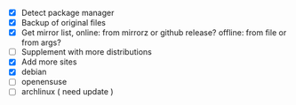 - [x] Detect package manager
- [x] Backup of original files
- [x] Get mirror list, online: from mirrorz or github release? offline: from file or from args?
- [ ] Supplement with more distributions
- [x] Add more sites
- [x] debian
- [ ] openensuse
- [ ] archlinux ( need update )